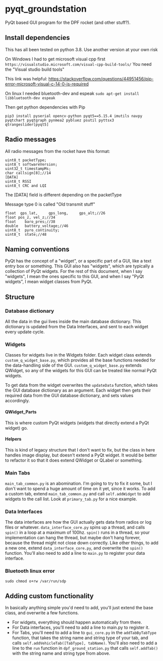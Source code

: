 # pyqt_groundstation

PyQt based GUI program for the DPF rocket (and other stuff?). 

## Install dependencies
This has all been tested on python 3.8.  Use another version at your own risk

On Windows I had to get microsoft visual cpp first
`https://visualstudio.microsoft.com/visual-cpp-build-tools/`
You need the "Visual studio build tools"

This link was helpful:
https://stackoverflow.com/questions/44951456/pip-error-microsoft-visual-c-14-0-is-required

On linux I needed bluetooth-dev and espeak
`sudo apt-get install libbluetooth-dev espeak`

Then get python dependencies with Pip
~~~
pip3 install pyserial opencv-python pyqt5==5.15.4 imutils navpy pyqtchart pyqtgraph pynmea2 pybluez psutil pyttsx3 qtrangeslider[pyqt5]
~~~

## Radio messages
All radio messages from the rocket have this format:
~~~
uint8_t packetType;
uint8_t softwareVersion;
uint32_t timestampMs;
char callsign[8];//14
[DATA]
uint8_t RSSI
uint8_t CRC and LQI
~~~

The [DATA] field is different depending on the packetType

Message type 0 is called "Old transmit stuff"
~~~
float  gps_lat,     gps_long,     gps_alt;//26
float pos_z, vel_z;//34
float    baro_pres;//38
double   battery_voltage;//46
uint8_t  pyro_continuity;
uint8_t  state;//48
~~~

## Naming conventions
PyQt has the concept of a "widget", or a specific part of a GUI, like a text entry box or something. 
This GUI also has "widgets", which are typically a collection of PyQt widgets. 
For the rest of this document, when I say "widgets", I mean the ones specific to this GUI, 
and when I say "PyQt widgets", I mean widget classes from PyQt.

## Structure

### Database dictionary
All the data in the gui lives inside the main database dictionary. 
This dictionary is updated from the Data Interfaces, and sent to each widget every update cycle. 

### Widgets
Classes for widgets live in the Widgets folder. 
Each widget class extends `custom_q_widget_base.py`, which provides all the base functions needed for the data-handling side of the GUI. 
`custom_q_widget_base.py` extends QWidget, so any of the widgets for this GUI can be treated like normal PyQt widgets.

To get data from the widget overwrites the `updateData` function, which takes the GUI database dictionary as an argument. 
Each widget then gets their required data from the GUI database dictionary, and sets values accordingly.

#### QWidget_Parts
This is where custom PyQt widgets (widgets that directly extend a PyQt widget) go. 

#### Helpers
This is kind of legacy structure that I don't want to fix, but the class in here handles image display, but doesn't extend a PyQt widget. 
It would be better to refactor it so that it does extend QWidget or QLabel or something.

### Main Tabs
`main_tab_common.py` is an abomination. 
I'm going to try to fix it some, but I don't want to spend a huge amount of time on it yet, since it works.
To add a custom tab, extend `main_tab_common.py` and call `self.addWidget` to add widgets to the call list.
Look at `primary_tab.py` for a nice example.

### Data Interfaces
The data interfaces are how the GUI actually gets data from radios or log files or whatever.
`data_interface_core.py` spins up a thread, and calls `spin()` in a loop at a maximum of 100hz.
`spin()` runs in a thread, so your implementation can hang the thread, but maybe don't hang forever, because the thread might not close down correctly.
Like other things, to add a new one, extend `data_interface_core.py`, and overwrite the `spin()` function. 
You'll also need to add a line to `main.py` to register your data interface.

### Bluetooth linux error
~~~
sudo chmod o+rw /var/run/sdp
~~~

## Adding custom functionality
In basically anything simple you'd need to add, you'll just extend the base class, and overwrite a few functions.

- For widgets, everything should happen automatically from there.
- For Data interfaces, you'll need to add a line to main.py to register it.
- For Tabs, you'll need to add a line to `gui_core.py` in the `addTabByTabType` function, that takes the string name and string type of your tab, and calls `self.addVehicleTab([TabType], tabName)`. 
You'll also need to add a line to the `run` function in `dpf_ground_station.py` that calls `self.addTab()` with the string name and string type from above.
